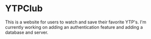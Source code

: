 # YTPClub

This is a website for users to watch and save their favorite YTP's. 
I'm currently working on adding an authentication feature and adding a database and server.
